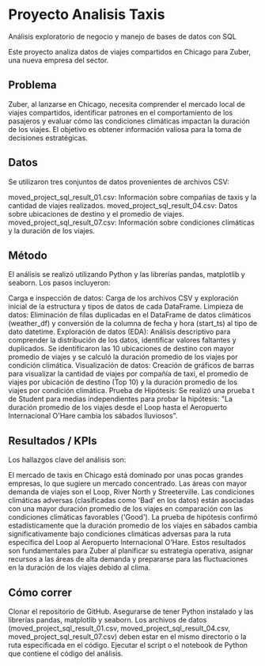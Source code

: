 # Proyecto Analisis Taxis
Análisis exploratorio de negocio y manejo de bases de datos con SQL

Este proyecto analiza datos de viajes compartidos en Chicago para Zuber, una nueva empresa del sector.

## Problema
Zuber, al lanzarse en Chicago, necesita comprender el mercado local de viajes compartidos, identificar patrones en el comportamiento de los pasajeros y evaluar cómo las condiciones climáticas impactan la duración de los viajes. El objetivo es obtener información valiosa para la toma de decisiones estratégicas.

## Datos
Se utilizaron tres conjuntos de datos provenientes de archivos CSV:

moved_project_sql_result_01.csv: Información sobre compañías de taxis y la cantidad de viajes realizados.
moved_project_sql_result_04.csv: Datos sobre ubicaciones de destino y el promedio de viajes.
moved_project_sql_result_07.csv: Información sobre condiciones climáticas y la duración de los viajes.

## Método
El análisis se realizó utilizando Python y las librerías pandas, matplotlib y seaborn. Los pasos incluyeron:

Carga e inspección de datos: Carga de los archivos CSV y exploración inicial de la estructura y tipos de datos de cada DataFrame.
Limpieza de datos: Eliminación de filas duplicadas en el DataFrame de datos climáticos (weather_df) y conversión de la columna de fecha y hora (start_ts) al tipo de dato datetime.
Exploración de datos (EDA): Análisis descriptivo para comprender la distribución de los datos, identificar valores faltantes y duplicados. Se identificaron las 10 ubicaciones de destino con mayor promedio de viajes y se calculó la duración promedio de los viajes por condición climática.
Visualización de datos: Creación de gráficos de barras para visualizar la cantidad de viajes por compañía de taxi, el promedio de viajes por ubicación de destino (Top 10) y la duración promedio de los viajes por condición climática.
Prueba de Hipótesis: Se realizó una prueba t de Student para medias independientes para probar la hipótesis: "La duración promedio de los viajes desde el Loop hasta el Aeropuerto Internacional O'Hare cambia los sábados lluviosos".

## Resultados / KPIs
Los hallazgos clave del análisis son:

El mercado de taxis en Chicago está dominado por unas pocas grandes empresas, lo que sugiere un mercado concentrado.
Las áreas con mayor demanda de viajes son el Loop, River North y Streeterville.
Las condiciones climáticas adversas (clasificadas como 'Bad' en los datos) están asociadas con una mayor duración promedio de los viajes en comparación con las condiciones climáticas favorables ('Good').
La prueba de hipótesis confirmó estadísticamente que la duración promedio de los viajes en sábados cambia significativamente bajo condiciones climáticas adversas para la ruta específica del Loop al Aeropuerto Internacional O'Hare.
Estos resultados son fundamentales para Zuber al planificar su estrategia operativa, asignar recursos a las áreas de alta demanda y prepararse para las fluctuaciones en la duración de los viajes debido al clima.

## Cómo correr
Clonar el repositorio de GitHub.
Asegurarse de tener Python instalado y las librerías pandas, matplotlib y seaborn.
Los archivos de datos (moved_project_sql_result_01.csv, moved_project_sql_result_04.csv, moved_project_sql_result_07.csv) deben estar en el mismo directorio o la ruta especificada en el código.
Ejecutar el script o el notebook de Python que contiene el código del análisis.
